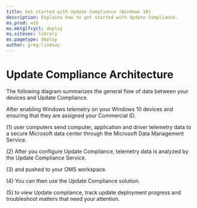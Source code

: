 ```yaml
---
title: Get started with Update Compliance (Windows 10)
description: Explains how to get started with Update Compliance.
ms.prod: w10
ms.mktglfcycl: deploy
ms.sitesec: library
ms.pagetype: deploy
author: greg-lindsay
---
```


# Update Compliance Architecture

The following diagram summarizes the general flow of data between your devices and Update Compliance.

After enabling Windows telemetry on your Windows 10 devices and ensuring that they are assigned your Commercial ID.

(1) user computers send computer, application and driver telemetry data to a secure Microsoft data center through the Microsoft Data Management Service.

(2) After you configure Update Compliance, telemetry data is analyzed by the Update Compliance Service.

(3) and pushed to your OMS workspace.

(4) You can then use the Update Compliance solution.

(5) to view Update compliance, track update deployment progress and troubleshoot matters that need your attention. 

